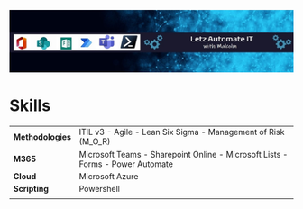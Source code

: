 ![GitHub Logo](/automateit_final.jpg)
</p>
<!---### Hi there 👋

<!--
**MalcolmWeyeneth/MalcolmWeyeneth** is a ✨ _special_ ✨ repository because its `README.md` (this file) appears on your GitHub profile.

Here are some ideas to get you started:

- 🔭 I’m currently working on ...
- 🌱 I’m currently learning ...
- 👯 I’m looking to collaborate on ...
- 🤔 I’m looking for help with ...
- 💬 Ask me about ...
- 📫 How to reach me: ...
- 😄 Pronouns: ...
- ⚡ Fun fact: ...
-->
# Skills

  <table>
    <td><b>Methodologies</b></td>
        <td>ITIL v3 - Agile - Lean Six Sigma - Management of Risk (M_O_R)</td>
    </tr>
     <tr>
     <td><b>M365</b></td>
        <td>Microsoft Teams - Sharepoint Online - Microsoft Lists - Forms - Power Automate</td>
    </tr>
     <tr>
     <td><b>Cloud</b></td>
        <td>Microsoft Azure</td>
    </tr>
    <tr>
     <td><b>Scripting</b></td>
        <td>Powershell</td>
     </tr>
     <tr>
     <td><b></b></td>
        <td</td>
    </tr>
